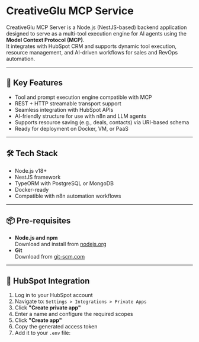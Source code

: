 # CreativeGlu MCP Service

CreativeGlu MCP Server is a Node.js (NestJS-based) backend application designed to serve as a multi-tool execution engine for AI agents using the **Model Context Protocol (MCP)**.  
It integrates with HubSpot CRM and supports dynamic tool execution, resource management, and AI-driven workflows for sales and RevOps automation.

---

## 🚀 Key Features

- Tool and prompt execution engine compatible with MCP  
- REST + HTTP streamable transport support  
- Seamless integration with HubSpot APIs  
- AI-friendly structure for use with n8n and LLM agents  
- Supports resource saving (e.g., deals, contacts) via URI-based schema  
- Ready for deployment on Docker, VM, or PaaS

---

## 🛠 Tech Stack

- Node.js v18+  
- NestJS framework  
- TypeORM with PostgreSQL or MongoDB  
- Docker-ready  
- Compatible with n8n automation workflows

---

## 📦 Pre-requisites

- **Node.js and npm**  
  Download and install from [nodejs.org](https://nodejs.org)  
- **Git**  
  Download from [git-scm.com](https://git-scm.com)

---

## 🔐 HubSpot Integration

1. Log in to your HubSpot account  
2. Navigate to: `Settings > Integrations > Private Apps`  
3. Click **"Create private app"**  
4. Enter a name and configure the required scopes  
5. Click **"Create app"**  
6. Copy the generated access token  
7. Add it to your `.env` file:
